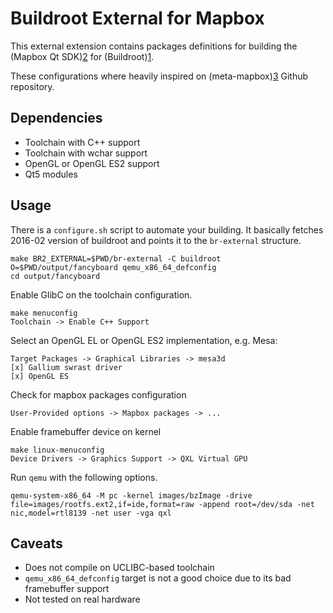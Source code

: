 # Buildroot External for Mapbox

This external extension contains packages definitions for building the (Mapbox
Qt SDK)[2] for (Buildroot)[1].

These configurations where heavily inspired on (meta-mapbox)[3] Github
repository.

## Dependencies

- Toolchain with C++ support
- Toolchain with wchar support
- OpenGL or OpenGL ES2 support
- Qt5 modules


## Usage

There is a `configure.sh` script to automate your building. It basically fetches
2016-02 version of buildroot and points it to the `br-external` structure.

    make BR2_EXTERNAL=$PWD/br-external -C buildroot O=$PWD/output/fancyboard qemu_x86_64_defconfig
    cd output/fancyboard

Enable GlibC on the toolchain configuration.

    make menuconfig
	Toolchain -> Enable C++ Support

Select an OpenGL EL or OpenGL ES2 implementation, e.g. Mesa:

    Target Packages -> Graphical Libraries -> mesa3d
	[x] Gallium swrast driver
	[x] OpenGL ES

Check for mapbox packages configuration

    User-Provided options -> Mapbox packages -> ...

Enable framebuffer device on kernel

    make linux-menuconfig
	Device Drivers -> Graphics Support -> QXL Virtual GPU

Run `qemu` with the following options.

    qemu-system-x86_64 -M pc -kernel images/bzImage -drive file=images/rootfs.ext2,if=ide,format=raw -append root=/dev/sda -net nic,model=rtl8139 -net user -vga qxl


## Caveats

- Does not compile on UCLIBC-based toolchain
- `qemu_x86_64_defconfig` target is not a good choice due to its bad framebuffer
  support
- Not tested on real hardware



[1]: https://buildroot.org
[2]: https://github.com/mapbox/mapbox-gl-native/tree/master/platform/qt
[3]: https://github.com/mapbox/meta-mapbox
